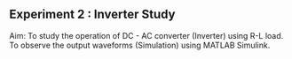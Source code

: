 ## Experiment 2 : Inverter Study

Aim: To study the operation of DC - AC converter (Inverter) using R-L load. To observe the output waveforms (Simulation) using MATLAB Simulink.
